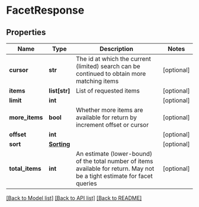 # FacetResponse

## Properties
Name | Type | Description | Notes
------------ | ------------- | ------------- | -------------
**cursor** | **str** | The id at which the current (limited) search can be continued to obtain more matching items | [optional] 
**items** | **list[str]** | List of requested items | [optional] 
**limit** | **int** |  | [optional] 
**more_items** | **bool** | Whether more items are available for return by increment offset or cursor | [optional] 
**offset** | **int** |  | [optional] 
**sort** | [**Sorting**](Sorting.md) |  | [optional] 
**total_items** | **int** | An estimate (lower-bound) of the total number of items available for return.  May not be a tight estimate for facet queries | [optional] 

[[Back to Model list]](../README.md#documentation-for-models) [[Back to API list]](../README.md#documentation-for-api-endpoints) [[Back to README]](../README.md)



